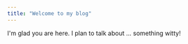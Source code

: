 ```yaml
---
title: "Welcome to my blog"
---
```


I'm glad you are here. I plan to talk about ... something witty!
